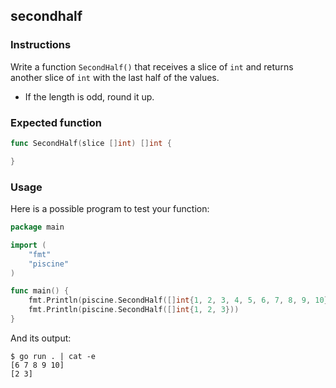 ## secondhalf

### Instructions

Write a function `SecondHalf()` that receives a slice of `int` and returns another slice of `int` with the last half of the values.

- If the length is odd, round it up.

### Expected function

```go
func SecondHalf(slice []int) []int {

}
```

### Usage

Here is a possible program to test your function:

```go
package main

import (
	"fmt"
	"piscine"
)

func main() {
	fmt.Println(piscine.SecondHalf([]int{1, 2, 3, 4, 5, 6, 7, 8, 9, 10}))
	fmt.Println(piscine.SecondHalf([]int{1, 2, 3}))
}
```

And its output:

```console
$ go run . | cat -e
[6 7 8 9 10]
[2 3]
```
